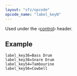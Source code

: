 ```yaml
---
layout: "sfz/opcode"
opcode_name: "label_keyN"
---
```

Used under the ‹[control](/headers/control)› header.

## Example

```
label_key36=Bass Drum
label_key38=Snare Drum
label_key54=Tambourine
label_key56=Cowbell
```

